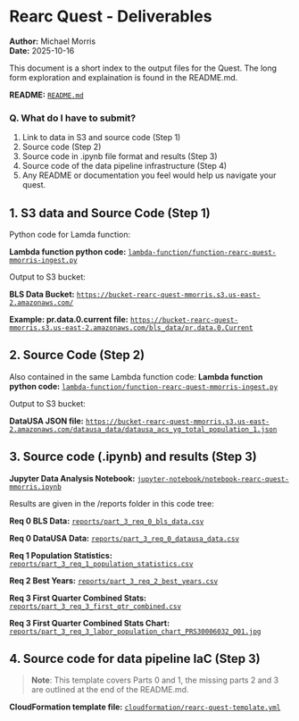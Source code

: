 # Rearc Quest - Deliverables

**Author:** Michael Morris  
**Date:** 2025-10-16

This document is a short index to the output files for the Quest. The long form exploration and explaination is found in the README.md.

**README:** [`README.md`](README.md)

### Q. What do I have to submit?
1. Link to data in S3 and source code (Step 1)
2. Source code (Step 2)
3. Source code in .ipynb file format and results (Step 3)
4. Source code of the data pipeline infrastructure (Step 4)
5. Any README or documentation you feel would help us navigate your quest.

## 1. S3 data and Source Code (Step 1)
Python code for Lamda function:

**Lambda function python code:** [`lambda-function/function-rearc-quest-mmorris-ingest.py`](lambda-function/function-rearc-quest-mmorris-ingest.py)

Output to S3 bucket:

**BLS Data Bucket:** [`https://bucket-rearc-quest-mmorris.s3.us-east-2.amazonaws.com/`](https://bucket-rearc-quest-mmorris.s3.us-east-2.amazonaws.com/)

**Example: pr.data.0.current file:** [`https://bucket-rearc-quest-mmorris.s3.us-east-2.amazonaws.com/bls_data/pr.data.0.Current`](https://bucket-rearc-quest-mmorris.s3.us-east-2.amazonaws.com/bls_data/pr.data.0.Current)

## 2. Source Code (Step 2)

Also contained in the same Lambda function code: 
**Lambda function python code:** [`lambda-function/function-rearc-quest-mmorris-ingest.py`](lambda-function/function-rearc-quest-mmorris-ingest.py)

Output to S3 bucket:

**DataUSA JSON file:** [`https://bucket-rearc-quest-mmorris.s3.us-east-2.amazonaws.com/datausa_data/datausa_acs_yg_total_population_1.json`](https://bucket-rearc-quest-mmorris.s3.us-east-2.amazonaws.com/datausa_data/datausa_acs_yg_total_population_1.json)

## 3. Source code (.ipynb) and results (Step 3)

**Jupyter Data Analysis Notebook:** [`jupyter-notebook/notebook-rearc-quest-mmorris.ipynb`](jupyter-notebook/notebook-rearc-quest-mmorris.ipynb)

Results are given in the /reports folder in this code tree:

**Req 0 BLS Data:** [`reports/part_3_req_0_bls_data.csv`](reports/part_3_req_0_bls_data.csv)

**Req 0 DataUSA Data:** [`reports/part_3_req_0_datausa_data.csv`](reports/part_3_req_0_datausa_data.csv)

**Req 1 Population Statistics:** [`reports/part_3_req_1_population_statistics.csv`](reports/part_3_req_1_population_statistics.csv)

**Req 2 Best Years:** [`reports/part_3_req_2_best_years.csv`](reports/part_3_req_2_best_years.csv)

**Req 3 First Quarter Combined Stats:** [`reports/part_3_req_3_first_qtr_combined.csv`](reports/part_3_req_3_first_qtr_combined.csv)

**Req 3 First Quarter Combined Stats Chart:** [`reports/part_3_req_3_labor_population_chart_PRS30006032_Q01.jpg`](reports/part_3_req_3_labor_population_chart_PRS30006032_Q01.jpg)

## 4. Source code for data pipeline IaC (Step 3)

> **Note**: This template covers Parts 0 and 1, the missing parts 2 and 3 are outlined at the end of the README.md.

**CloudFormation template file:** [`cloudformation/rearc-quest-template.yml`](cloudformation/rearc-quest-template.yml) 

